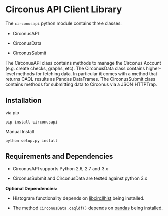 # Circonus API Client Library

The `circonusapi` python module contains three classes:

- CirconusAPI

- CirconusData

- CirconusSubmit

The CirconusAPI class contains methods to manage the Circonus Account (e.g. create checks, graphs, etc).
The CirconusData class contains higher-level methods for fetching data. 
In particular it comes with a method that returns CAQL results as Pandas DataFrames.
The CirconusSubmit class contains methods for submitting data to Circonus via a JSON HTTPTrap.

## Installation

via pip

    pip install circonusapi
   
Manual Install

    python setup.py install

## Requirements and Dependencies

- CirconusAPI supports Python 2.6, 2.7 and 3.x

- CirconusSubmit and CirconusData are tested against python 3.x

**Optional Dependencies:**

* Histogram functionality depends on [libcircllhist](github.com/circonus-labs/libcircllhist) being installed.

* The method `CirconusData.caqldf()` depends on [pandas](https://pandas.pydata.org/) being installed.

